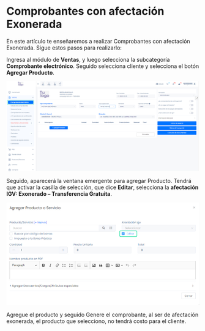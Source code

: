 # Comprobantes con afectación Exonerada

En este artículo te enseñaremos a realizar Comprobantes con afectación Exonerada. Sigue estos pasos para realizarlo:

Ingresa al módulo de **Ventas**, y luego selecciona la subcategoría **Comprobante electrónico**. Seguido selecciona cliente y selecciona el botón **Agregar Producto**.

![factura facil](img/Tipodeoperacin4.jpg)

Seguido, aparecerá la ventana emergente para agregar Producto. Tendrá que activar la casilla de selección, que dice **Editar**, selecciona la **afectación IGV: Exonerado – Transferencia Gratuita**.

![Factura facil](img/Tipodeoperacin55.jpg)

Agregue el producto y seguido Genere el comprobante, al ser de afectación exonerada, el producto que selecciono, no tendrá costo para el cliente.
